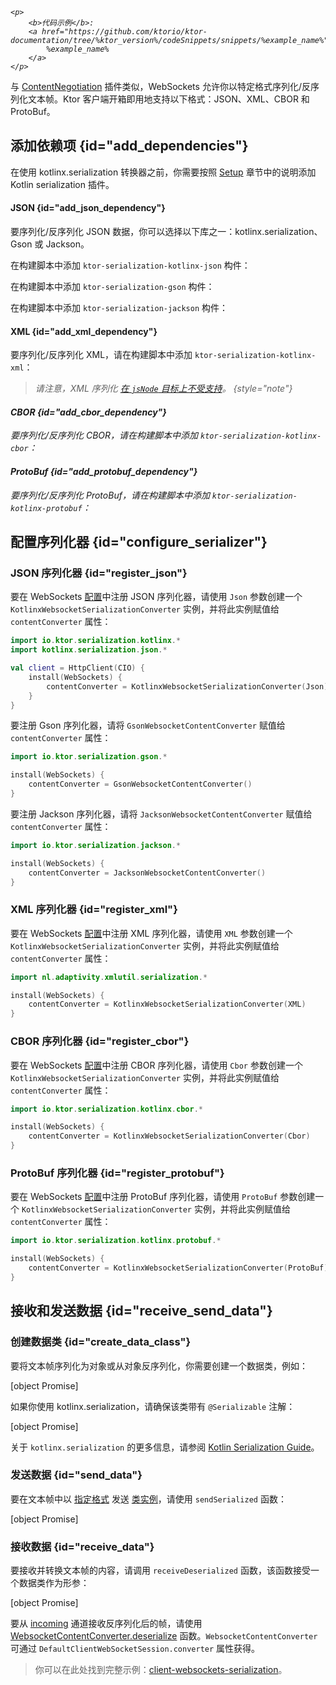 [//]: # (title: Ktor 客户端中的 WebSockets 序列化)

<show-structure for="chapter" depth="2"/>

<tldr>
<var name="example_name" value="client-websockets-serialization"/>

    <p>
        <b>代码示例</b>:
        <a href="https://github.com/ktorio/ktor-documentation/tree/%ktor_version%/codeSnippets/snippets/%example_name%">
            %example_name%
        </a>
    </p>
    
</tldr>

与 [ContentNegotiation](client-serialization.md) 插件类似，WebSockets 允许你以特定格式序列化/反序列化文本帧。Ktor 客户端开箱即用地支持以下格式：JSON、XML、CBOR 和 ProtoBuf。

## 添加依赖项 {id="add_dependencies"}

<snippet id="add_serialization_dependency">

在使用 kotlinx.serialization 转换器之前，你需要按照 [Setup](https://github.com/Kotlin/kotlinx.serialization#setup) 章节中的说明添加 Kotlin serialization 插件。

#### JSON {id="add_json_dependency"}

要序列化/反序列化 JSON 数据，你可以选择以下库之一：kotlinx.serialization、Gson 或 Jackson。

<tabs group="json-libraries">
<tab title="kotlinx.serialization" group-key="kotlinx">

在构建脚本中添加 `ktor-serialization-kotlinx-json` 构件：

<var name="artifact_name" value="ktor-serialization-kotlinx-json"/>
<include from="lib.topic" element-id="add_ktor_artifact"/>

</tab>
<tab title="Gson" group-key="gson">

在构建脚本中添加 `ktor-serialization-gson` 构件：

<var name="artifact_name" value="ktor-serialization-gson"/>
<include from="lib.topic" element-id="add_ktor_artifact"/>

</tab>
<tab title="Jackson" group-key="jackson">

在构建脚本中添加 `ktor-serialization-jackson` 构件：

<var name="artifact_name" value="ktor-serialization-jackson"/>
<include from="lib.topic" element-id="add_ktor_artifact"/>

</tab>
</tabs>

#### XML {id="add_xml_dependency"}

要序列化/反序列化 XML，请在构建脚本中添加 `ktor-serialization-kotlinx-xml`：

<var name="artifact_name" value="ktor-serialization-kotlinx-xml"/>
<include from="lib.topic" element-id="add_ktor_artifact"/>

> 请注意，XML 序列化 [在 `jsNode` 目标上不受支持](https://github.com/pdvrieze/xmlutil/issues/83)。
{style="note"}

#### CBOR {id="add_cbor_dependency"}

要序列化/反序列化 CBOR，请在构建脚本中添加 `ktor-serialization-kotlinx-cbor`：

<var name="artifact_name" value="ktor-serialization-kotlinx-cbor"/>
<include from="lib.topic" element-id="add_ktor_artifact"/>

#### ProtoBuf {id="add_protobuf_dependency"}

要序列化/反序列化 ProtoBuf，请在构建脚本中添加 `ktor-serialization-kotlinx-protobuf`：

<var name="artifact_name" value="ktor-serialization-kotlinx-protobuf"/>
<include from="lib.topic" element-id="add_ktor_artifact"/>

</snippet>

## 配置序列化器 {id="configure_serializer"}

### JSON 序列化器 {id="register_json"}

<tabs group="json-libraries">
<tab title="kotlinx.serialization" group-key="kotlinx">

要在 WebSockets [配置](client-websockets.topic#install_plugin)中注册 JSON 序列化器，请使用 `Json` 参数创建一个 `KotlinxWebsocketSerializationConverter` 实例，并将此实例赋值给 `contentConverter` 属性：

```kotlin
import io.ktor.serialization.kotlinx.*
import kotlinx.serialization.json.*

val client = HttpClient(CIO) {
    install(WebSockets) {
        contentConverter = KotlinxWebsocketSerializationConverter(Json)
    }
}
```

</tab>
<tab title="Gson" group-key="gson">

要注册 Gson 序列化器，请将 `GsonWebsocketContentConverter` 赋值给 `contentConverter` 属性：

```kotlin
import io.ktor.serialization.gson.*

install(WebSockets) {
    contentConverter = GsonWebsocketContentConverter()
}
```

</tab>
<tab title="Jackson" group-key="jackson">

要注册 Jackson 序列化器，请将 `JacksonWebsocketContentConverter` 赋值给 `contentConverter` 属性：

```kotlin
import io.ktor.serialization.jackson.*

install(WebSockets) {
    contentConverter = JacksonWebsocketContentConverter()
}
```

</tab>
</tabs>

### XML 序列化器 {id="register_xml"}

要在 WebSockets [配置](client-websockets.topic#install_plugin)中注册 XML 序列化器，请使用 `XML` 参数创建一个 `KotlinxWebsocketSerializationConverter` 实例，并将此实例赋值给 `contentConverter` 属性：

```kotlin
import nl.adaptivity.xmlutil.serialization.*

install(WebSockets) {
    contentConverter = KotlinxWebsocketSerializationConverter(XML)
}
```

### CBOR 序列化器 {id="register_cbor"}
要在 WebSockets [配置](client-websockets.topic#install_plugin)中注册 CBOR 序列化器，请使用 `Cbor` 参数创建一个 `KotlinxWebsocketSerializationConverter` 实例，并将此实例赋值给 `contentConverter` 属性：

```kotlin
import io.ktor.serialization.kotlinx.cbor.*

install(WebSockets) {
    contentConverter = KotlinxWebsocketSerializationConverter(Cbor)
}
```

### ProtoBuf 序列化器 {id="register_protobuf"}
要在 WebSockets [配置](client-websockets.topic#install_plugin)中注册 ProtoBuf 序列化器，请使用 `ProtoBuf` 参数创建一个 `KotlinxWebsocketSerializationConverter` 实例，并将此实例赋值给 `contentConverter` 属性：

```kotlin
import io.ktor.serialization.kotlinx.protobuf.*

install(WebSockets) {
    contentConverter = KotlinxWebsocketSerializationConverter(ProtoBuf)
}
```

## 接收和发送数据 {id="receive_send_data"}
### 创建数据类 {id="create_data_class"}

要将文本帧序列化为对象或从对象反序列化，你需要创建一个数据类，例如：

[object Promise]

如果你使用 kotlinx.serialization，请确保该类带有 `@Serializable` 注解：

[object Promise]

关于 `kotlinx.serialization` 的更多信息，请参阅 [Kotlin Serialization Guide](https://github.com/Kotlin/kotlinx.serialization/blob/master/docs/serialization-guide.md)。

### 发送数据 {id="send_data"}

要在文本帧中以 [指定格式](#configure_serializer) 发送 [类实例](#create_data_class)，请使用 `sendSerialized` 函数：

[object Promise]

### 接收数据 {id="receive_data"}

要接收并转换文本帧的内容，请调用 `receiveDeserialized` 函数，该函数接受一个数据类作为形参：

[object Promise]

要从 [incoming](client-websockets.topic#incoming) 通道接收反序列化后的帧，请使用 [WebsocketContentConverter.deserialize](https://api.ktor.io/ktor-shared/ktor-serialization/io.ktor.serialization/-websocket-content-converter/deserialize.html) 函数。`WebsocketContentConverter` 可通过 `DefaultClientWebSocketSession.converter` 属性获得。

> 你可以在此处找到完整示例：[client-websockets-serialization](https://github.com/ktorio/ktor-documentation/tree/%ktor_version%/codeSnippets/snippets/client-websockets-serialization)。